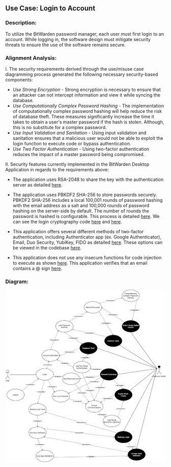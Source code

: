 ## Use Case: Login to Account

### Description:
To utilize the BitWarden password manager, each user must first login to an account. While logging in, the software design must mitigate security threats to ensure the use of the software remains secure.

### Alignment Analysis:

I. The security requirements derived through the use/misuse case diagramming process generated the following necessary security-based components:
* *Use Strong Encryption* - Strong encryption is necessary to ensure that an attacker can not intercept information and view it while syncing the database.
* *Use Computationally Complex Password Hashing* - The implementation of computationally complex password hashing will help reduce the risk of database theft. These measures significantly increase the time it takes to obtain a user's master password if the hash is stolen. Although, this is no substitute for a complex password. 
* *Use Input Validation and Sanitation* - Using input validation and sanitation ensures that a malicious user would not be able to exploit the login function to execute code or bypass authentication. 
* *Use Two Factor Authentication* - Using two-factor authentication reduces the impact of a master password being compromised. 

II. Security features currently implemented in the BitWarden Desktop Application in regards to the requirements above:
* The application uses RSA-2048 to share the key with the authentication server as detailed [here](https://bitwarden.com/help/article/what-encryption-is-used/).
* The application uses PBKDF2 SHA-256 to store passwords securely.  PBKDF2 SHA-256 includes a local 100,001 rounds of password hashing with the email address as a salt and 100,000 rounds of password hashing on the server-side by default. The number of rounds the password is hashed is configurable. This process is detailed [here](https://bitwarden.com/help/article/what-encryption-is-used/). We can see the login cryptography code [here](https://github.com/bitwarden/jslib/blob/cb00604617a3d38fb450d900dbdf63b636ae01f6/common/src/services/auth.service.ts#L124) and [here](https://github.com/bitwarden/jslib/blob/cb00604617a3d38fb450d900dbdf63b636ae01f6/common/src/services/crypto.service.ts#L480).
* This application offers several different methods of two-factor authentication, including Authenticator app (ex. Google Authenticator), Email, Duo Security, YubiKey, FIDO as detailed [here](https://bitwarden.com/help/article/setup-two-step-login/). 
These options can be viewed in the codebase [here](https://github.com/bitwarden/desktop/blob/a76f8749ca38e0f2de702a67b0588296c17b1f56/src/app/accounts/two-factor.component.html).

* This application does not use any insecure functions for code injection to execute as shown [here](https://github.com/bitwarden/jslib/blob/2c892eb3a2a9aff1e238146b037e6f3eb5dacf9a/angular/src/components/login.component.ts). This application verifies that an email contains a @ sign [here](https://github.com/bitwarden/jslib/blob/2c892eb3a2a9aff1e238146b037e6f3eb5dacf9a/angular/src/components/hint.component.ts). 

### Diagram:


![](https://github.com/DoctorEww/software-assurance/blob/main/usecase/login/login_use_case_V4.jpg)

